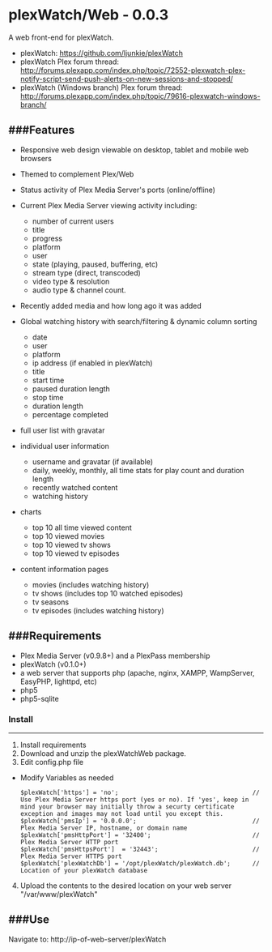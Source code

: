 plexWatch/Web - 0.0.3
=====================

A web front-end for plexWatch.

* plexWatch: https://github.com/ljunkie/plexWatch
* plexWatch Plex forum thread: http://forums.plexapp.com/index.php/topic/72552-plexwatch-plex-notify-script-send-push-alerts-on-new-sessions-and-stopped/
* plexWatch (Windows branch) Plex forum thread: http://forums.plexapp.com/index.php/topic/79616-plexwatch-windows-branch/

###Features
-----------
* Responsive web design viewable on desktop, tablet and mobile web browsers 

* Themed to complement Plex/Web 

* Status activity of Plex Media Server's ports (online/offline)

* Current Plex Media Server viewing activity including:
	* number of current users
	* title
	* progress
	* platform
	* user
	* state (playing, paused, buffering, etc)
	* stream type (direct, transcoded)
	* video type & resolution
	* audio type & channel count.
	
* Recently added media and how long ago it was added

* Global watching history with search/filtering & dynamic column sorting
	* date
	* user
	* platform
	* ip address (if enabled in plexWatch)
	* title
	* start time
	* paused duration length
	* stop time
	* duration length
	* percentage completed
	
* full user list with gravatar

* individual user information
	- username and gravatar (if available)
	- daily, weekly, monthly, all time stats for play count and duration length
	- recently watched content
	- watching history
* charts
	- top 10 all time viewed content
	- top 10 viewed movies
	- top 10 viewed tv shows
	- top 10 viewed tv episodes

* content information pages 
	- movies (includes watching history)
	- tv shows (includes top 10 watched episodes)
	- tv seasons
	- tv episodes (includes watching history)


###Requirements
---------------
* Plex Media Server (v0.9.8+) and a PlexPass membership
* plexWatch (v0.1.0+)
* a web server that supports php (apache, nginx, XAMPP, WampServer, EasyPHP, lighttpd, etc)
* php5
* php5-sqlite


### Install 
-----------

1. Install requirements
2. Download and unzip the plexWatchWeb package.
3. Edit config.php file
 * Modify Variables as needed

	```
	$plexWatch['https'] = 'no';										// Use Plex Media Server https port (yes or no). If 'yes', keep in mind your browser may initially throw a securty certificate exception and images may not load until you except this.
	$plexWatch['pmsIp'] = '0.0.0.0';								// Plex Media Server IP, hostname, or domain name
	$plexWatch['pmsHttpPort'] = '32400';							// Plex Media Server HTTP port
	$plexWatch['pmsHttpsPort']	= '32443';							// Plex Media Server HTTPS port
	$plexWatch['plexWatchDb'] = '/opt/plexWatch/plexWatch.db';		// Location of your plexWatch database 
	```
4. Upload the contents to the desired location on your web server "/var/www/plexWatch"


###Use
------

Navigate to: http://ip-of-web-server/plexWatch

